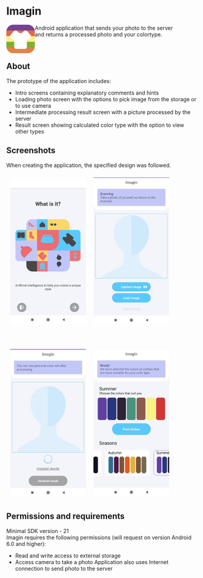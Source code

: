 # Imagin

<img src="/app/src/main/res/mipmap-hdpi/icon.png" align="left"
width="75" hspace="0" vspace="0"> 
Android application that sends your photo to the server  
and returns a processed photo and your colortype.
<br />
<br />
<br />

## About

The prototype of the application includes:
- Intro screens containing explanatory comments and hints
- Loading photo screen with the options to pick image from the storage or to use camera
- Intermediate processing result screen with a picture processed by the server
- Result screen showing calculated color type with the option to view other types

## Screenshots
When creating the application, the specified design was followed. 

[<img src="/screenshots/intro.jpg" align="left"
width="200"
    hspace="10" vspace="10">]("/screenshots/intro.jpg")
    
[<img src="/screenshots/findimage.jpg" align="center"
width="200"
    hspace="10" vspace="10">]("/screenshots/findimage.jpg")
    
<br />    
    
[<img src="/screenshots/sending.jpg" align="left"
width="200"
    hspace="10" vspace="10">]("/screenshots/sending.jpg")
    
[<img src="/screenshots/result.jpg" align="center"
width="200"
    hspace="10" vspace="10">]("/screenshots/result.jpg")

## Permissions and requirements
Minimal SDK version - 21  
Imagin requires the following permissions (will request on version Android 6.0 and higher):
- Read and write access to external storage
- Access camera to take a photo
Application also uses Internet connection to send photo to the server









